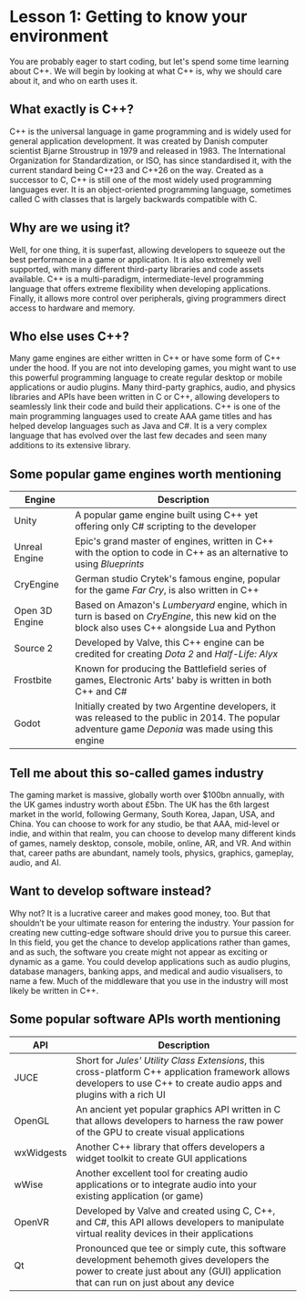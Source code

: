 # Lesson 1: Getting to know your environment

You are probably eager to start coding, but let's spend some time learning about C++. We will begin by looking at what C++ is, why we should care about it, and who on earth uses it. 

## What exactly is C++?
C++ is the universal language in game programming and is widely used for general application development. It was created by Danish computer scientist Bjarne Stroustrup in 1979 and released in 1983. The International Organization for Standardization, or ISO, has since standardised it, with the current standard being C++23 and C++26 on the way. Created as a successor to C, C++ is still one of the most widely used programming languages ever. It is an object-oriented programming language, sometimes called C with classes that is largely backwards compatible with C.

## Why are we using it?
Well, for one thing, it is superfast, allowing developers to squeeze out the best performance in a game or application. It is also extremely well supported, with many different third-party libraries and code assets available. C++ is a multi-paradigm, intermediate-level programming language that offers extreme flexibility when developing applications. Finally, it allows more control over peripherals, giving programmers direct access to hardware and memory.

## Who else uses C++?
Many game engines are either written in C++ or have some form of C++ under the hood. If you are not into developing games, you might want to use this powerful programming language to create regular desktop or mobile applications or audio plugins. Many third-party graphics, audio, and physics libraries and APIs have been written in C or C++, allowing developers to seamlessly link their code and build their applications. C++ is one of the main programming languages used to create AAA game titles and has helped develop languages such as Java and C#. It is a very complex language that has evolved over the last few decades and seen many additions to its extensive library.

## Some popular game engines worth mentioning 

| Engine          | Description    |
| --------------- | -------------- |
| Unity           | A popular game engine built using C++ yet offering only C# scripting to the developer           |
| Unreal Engine   | Epic's grand master of engines, written in C++ with the option to code in C++ as an alternative to using _Blueprints_     |
| CryEngine       | German studio Crytek's famous engine, popular for the game _Far Cry_, is also written in C++     |
| Open 3D Engine  | Based on Amazon's _Lumberyard_ engine, which in turn is based on _CryEngine_, this new kid on the block also uses C++ alongside Lua and Python     |
| Source 2        | Developed by Valve, this C++ engine can be credited for creating _Dota 2_ and _Half-Life: Alyx_    |
| Frostbite       | Known for producing the Battlefield series of games, Electronic Arts' baby is written in both C++ and C#                                               |
| Godot           | Initially created by two Argentine developers, it was released to the public in 2014. The popular adventure game _Deponia_ was made using this engine  | 
  	
## Tell me about this so-called games industry
The gaming market is massive, globally worth over $100bn annually, with the UK games industry worth about £5bn. The UK has the 6th largest market in the world, following Germany, South Korea, Japan, USA, and China. You can choose to work for any studio, be that AAA, mid-level or indie, and within that realm, you can choose to develop many different kinds of games, namely desktop, console, mobile, online, AR, and VR. And within that, career paths are abundant, namely tools, physics, graphics, gameplay, audio, and AI.

## Want to develop software instead?
Why not? It is a lucrative career and makes good money, too. But that shouldn’t be your ultimate reason for entering the industry. Your passion for creating new cutting-edge software should drive you to pursue this career. In this field, you get the chance to develop applications rather than games, and as such, the software you create might not appear as exciting or dynamic as a game. You could develop applications such as audio plugins, database managers, banking apps, and medical and audio visualisers, to name a few. Much of the middleware that you use in the industry will most likely be written in C++.
	
## Some popular software APIs worth mentioning

| API           | Description    |
| ------------- | -------------- |
| JUCE          | Short for _Jules' Utility Class Extensions_, this cross-platform C++ application framework allows developers to use C++ to create audio apps and plugins with a rich UI   |
| OpenGL        | An ancient yet popular graphics API written in C that allows developers to harness the raw power of the GPU to create visual applications   |
| wxWidgests    | Another C++ library that offers developers a widget toolkit to create GUI applications   |
| wWise         | Another excellent tool for creating audio applications or to integrate audio into your existing application (or game)   |
| OpenVR        | Developed by Valve and created using C, C++, and C#, this API allows developers to manipulate virtual reality devices in their applications   |
| Qt            | Pronounced que tee or simply cute, this software development behemoth gives developers the power to create just about any (GUI) application that can run on just about any device   |

	
	
	
	
	
	
	
	



